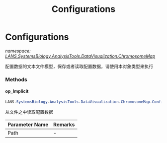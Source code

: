 ﻿---
title: Configurations
---

# Configurations
_namespace: [LANS.SystemsBiology.AnalysisTools.DataVisualization.ChromosomeMap](N-LANS.SystemsBiology.AnalysisTools.DataVisualization.ChromosomeMap.html)_

配置数据的文本文件模型，保存或者读取配置数据，请使用本对象类型来执行

### Methods

#### op_Implicit
```csharp
LANS.SystemsBiology.AnalysisTools.DataVisualization.ChromosomeMap.Configurations.op_Implicit(System.String)~LANS.SystemsBiology.AnalysisTools.DataVisualization.ChromosomeMap.Configurations
```
从文件之中读取配置数据

|Parameter Name|Remarks|
|--------------|-------|
|Path|-|





